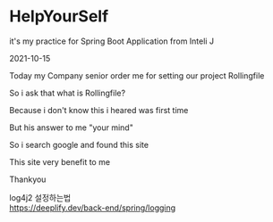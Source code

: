 # HelpYourSelf

it's my practice for Spring Boot Application from Inteli J


2021-10-15


Today my Company senior order me for setting our project Rollingfile


So i ask that what is Rollingfile?


Because i don't know this i heared was first time


But his answer to me "your mind"


So i search google and found this site 


This site very benefit to me


Thankyou



log4j2 설정하는법
<br>
https://deeplify.dev/back-end/spring/logging


